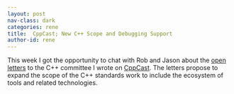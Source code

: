 ```yaml
---
layout: post
nav-class: dark
categories: rene
title:  CppCast; New C++ Scope and Debugging Support
author-id: rene
---
```


This week I got the opportunity to chat with Rob and Jason about the
[open letters](https://github.com/grafikrobot/cpp_scope) to the C++ committee
I wrote on [CppCast](https://cppcast.com/standard-tooling-debugging/).
The letters propose to expand the scope of the C++ standards work to include
the ecosystem of tools and related technologies.